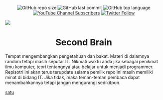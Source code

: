 <div align="center">

![GitHub repo size](https://img.shields.io/github/repo-size/Fattah25/Second-Brain.github.io?logo=github&style=flat-square)
![GitHub last commit](https://img.shields.io/github/last-commit/Fattah25/Second-Brain.github.io?color=red&style=flat-square)
![GitHub top language](https://img.shields.io/github/languages/top/Fattah25/Second-Brain.github.io?color=orange&style=flat-square)
[![YouTube Channel Subscribers](https://img.shields.io/youtube/channel/subscribers/UCRjRaNG_Jf159kMN-PvzsGQ?color=red&logo=youtube&logoColor=red&style=flat-square)](https://www.youtube.com/channel/UCRjRaNG_Jf159kMN-PvzsGQ)
[![Twitter Follow](https://img.shields.io/twitter/follow/Al_Munawarah19?color=gold&logo=twitter&style=flat-square)](https://twitter.com/Al_Munawarah19)

</div>  
  
![](https://github.com/Fattah25/Second-Brain.github.io/blob/11acce3ad7f9c8a991d7bd5c60d256842903e03b/Second%20Brain.png)

<h1 align="center">Second Brain</h1>

  
  Tempat mengembangkan pengetahuan dan bakat. Materi di dalamnya random tetapi masih seputar IT. Nikmati waktu anda jika sebagai penikmat ilmu komputer, teori tentangnya atau belajar untuk menjadi programmer. Repisotri ini akan terus terupdate selama pemilik repo ini masih memiliki minat di bidang IT. Jika tidak, maka teman-teman pembaca dapat menambahkannya tetapi jangan mengurangi sedikitpun.



<a href="https://learnsql.com/blog/sql-nested-select/" target="_blank">satu</a>
